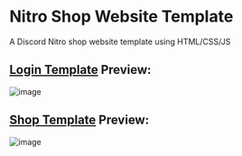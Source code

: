 # Nitro Shop Website Template
A Discord Nitro shop website template using HTML/CSS/JS

## [Login Template](https://github.com/natrixdev/nitro-shop-website-template/tree/main/login-template) Preview:
![image](https://user-images.githubusercontent.com/88579983/186883873-34af45d2-3436-457d-9038-7403ca8a2603.png)

## [Shop Template](https://github.com/natrixdev/nitro-shop-website-template/tree/main/shop-template/) Preview:
![image](https://user-images.githubusercontent.com/88579983/186901620-245cf6fa-5d28-46be-b0ea-4a4ba1d3d67c.png)
